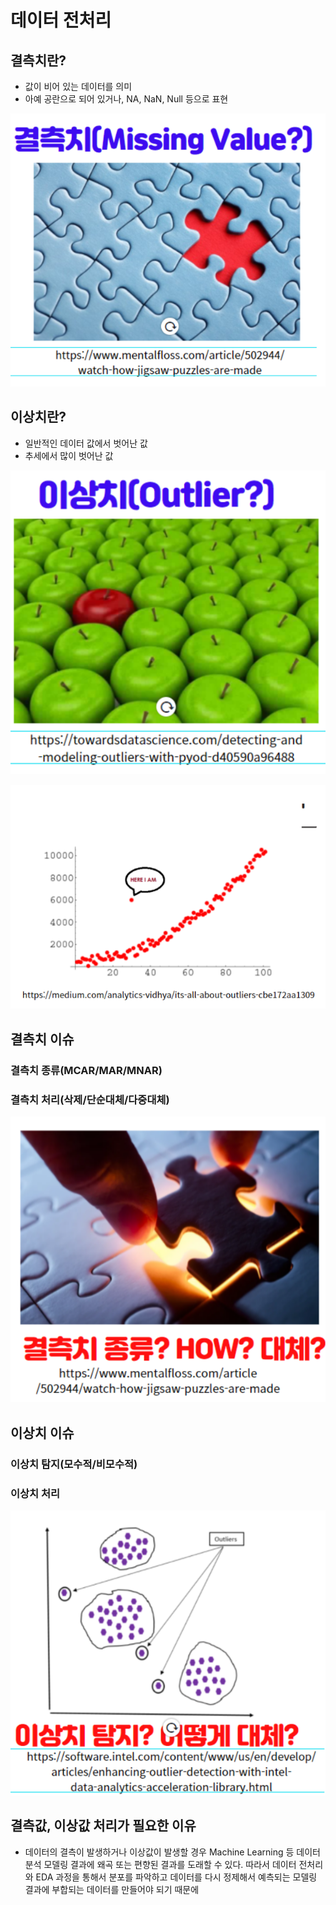 
# 데이터 전처리

## 결측치란?

- 값이 비어 있는 데이터를 의미
- 아예 공란으로 되어 있거나, NA, NaN, Null 등으로 표현

![Alt text](image-3.png)

## 이상치란?

- 일반적인 데이터 값에서 벗어난 값
- 추세에서 많이 벗어난 값

![Alt text](image-4.png)

![Alt text](image-5.png)

## 결측치 이슈

### 결측치 종류(MCAR/MAR/MNAR)

### 결측치 처리(삭제/단순대체/다중대체)

![Alt text](image-6.png)

## 이상치 이슈

### 이상치 탐지(모수적/비모수적)

### 이상치 처리

![Alt text](image-7.png)

## 결측값, 이상값 처리가 필요한 이유

- 데이터의 결측이 발생하거나 이상값이 발생할 경우 Machine Learning 등 데이터 분석 모델링 결과에 왜곡 또는 편향된 결과를 도래할 수 있다. 따라서 데이터 전처리와 EDA 과정을 통해서 분포를 파악하고 데이터를 다시 정제해서 예측되는 모델링 결과에 부합되는 데이터를 만들어야 되기 때문에